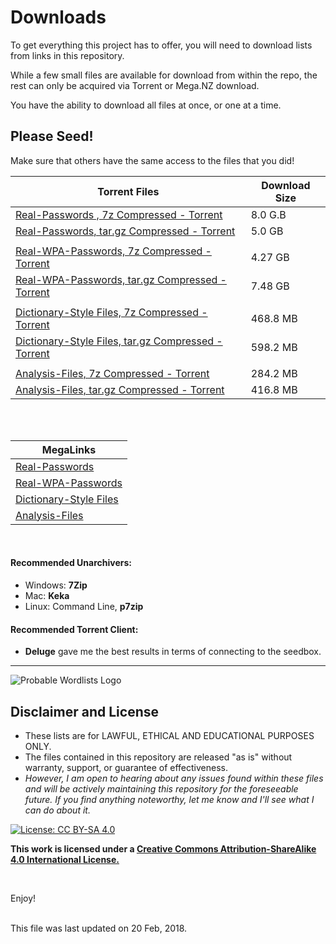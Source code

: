 # Downloads


To get everything this project has to offer, you will need to download lists from links in this repository.

While a few small files are available for download from within the repo, the rest can only be acquired via Torrent or Mega.NZ download.

You have the ability to download all files at once, or one at a time.

## Please Seed!
Make sure that others have the same access to the files that you did!



|Torrent Files| Download Size |
| --- | --- |
| [Real-Passwords , 7z Compressed - Torrent](Real-Passwords/Real-Password-Rev-2-Torrents/ProbWL-v2-Real-Passwords-7z.torrent)| 8.0 G.B |
| [Real-Passwords, tar.gz Compressed - Torrent](Real-Passwords/Real-Password-Rev-2-Torrents/ProbWL-v2-Real-Passwords-targz.torrent)| 5.0 GB |
| | |
| [Real-WPA-Passwords, 7z Compressed - Torrent](Real-Passwords/WPA-Length/WPA-Length-Rev-2-Torrents/ProbWL-v2-Real-WPA-Passwords-7z.torrent)| 4.27 GB |
| [Real-WPA-Passwords, tar.gz Compressed - Torrent](Real-Passwords/WPA-Length/WPA-Length-Rev-2-Torrents/ProbWL-v2-Real-WPA-Passwords-targz.torrent) | 7.48 GB |
| | |
| [Dictionary-Style Files, 7z Compressed - Torrent](Dictionary-Style/Dictionary-Style-Rev-2-Torrents/ProbWL-v2-Dictionary-Style-7z.torrent)|468.8 MB |
| [Dictionary-Style Files, tar.gz Compressed - Torrent](Dictionary-Style/Dictionary-Style-Rev-2-Torrents/ProbWL-v2-Dictionary-Style-targz.torrent)| 598.2 MB|
| | |
| [Analysis-Files, 7z Compressed - Torrent](Analysis-Files/Analysis-Files-Torrents/ProbWL-v2-Analysis-Files-7z.torrent)| 284.2 MB |
| [Analysis-Files, tar.gz Compressed - Torrent](Analysis-Files/Analysis-Files-Torrents/ProbWL-v2-Analysis-Files-targz.torrent)| 416.8 MB |

<br>
<br>

|MegaLinks |
| --- |
| [Real-Passwords](Real-Passwords/Real-Passwords-MegaLinks.md)|
| [Real-WPA-Passwords](Real-Passwords/WPA-Length/Real-Password-WPA-MegaLinks.md)|
| [Dictionary-Style Files](Dictionary-Style/Dictionary-Style-MegaLinks.md)|
| [Analysis-Files](Analysis-Files/Analysis-Files-Megalinks.md)|



<br>

#### Recommended Unarchivers:
* Windows: __7Zip__
* Mac: __Keka__
* Linux: Command Line, __p7zip__

#### Recommended Torrent Client:
* __Deluge__ gave me the best results in terms of connecting to the seedbox.


***

![Probable Wordlists Logo](https://raw.githubusercontent.com/berzerk0/Probable-Wordlists/master/ProbableWordlistLogo.png)

## Disclaimer and License
 + These lists are for LAWFUL, ETHICAL AND EDUCATIONAL PURPOSES ONLY.
 + The files contained in this repository are released "as is" without warranty, support, or guarantee of effectiveness.
 + *However, I am open to hearing about any issues found within these files and will be actively maintaining this repository for the foreseeable future. If you find anything noteworthy, let me know and I'll see what I can do about it.*

 [![License: CC BY-SA 4.0](https://img.shields.io/badge/License-CC%20BY--SA%204.0-lightgrey.svg)](http://creativecommons.org/licenses/by-sa/4.0/)

 __This work is licensed under a [Creative Commons Attribution-ShareAlike 4.0 International License.](https://creativecommons.org/licenses/by-sa/4.0/)__


<br>

Enjoy!

<br>
This file was last updated on 20 Feb, 2018.
